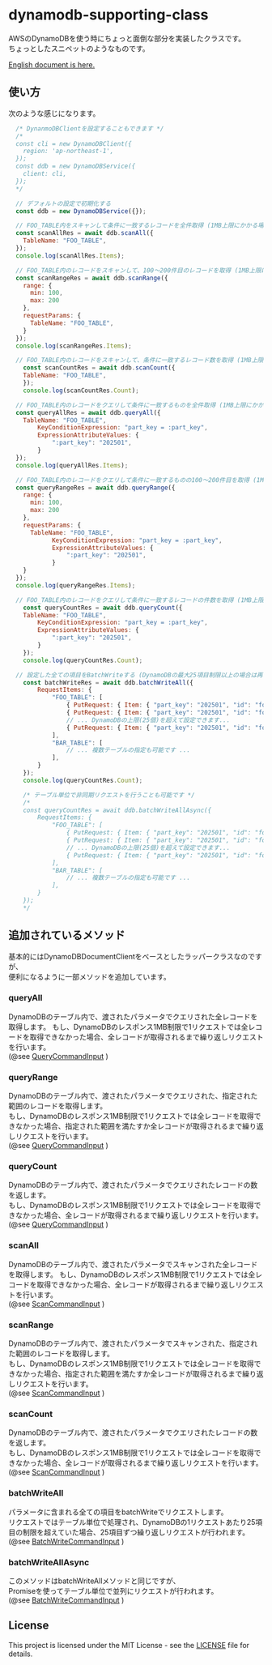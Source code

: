 # dynamodb-supporting-class

AWSのDynamoDBを使う時にちょっと面倒な部分を実装したクラスです。  
ちょっとしたスニペットのようなものです。

[English document is here.](README.md)

## 使い方

次のような感じになります。

```javascript
  /* DynanmoDBClientを設定することもできます */
  /*
  const cli = new DynamoDBClient({
    region: 'ap-northeast-1',
  });
  const ddb = new DynamoDBService({
    client: cli,
  });
  */

  // デフォルトの設定で初期化する
  const ddb = new DynamoDBService({});

  // FOO_TABLE内をスキャンして条件に一致するレコードを全件取得 (1MB上限にかかる場合は再リクエストする)
  const scanAllRes = await ddb.scanAll({
    TableName: "FOO_TABLE",
  });
  console.log(scanAllRes.Items);

  // FOO_TABLE内のレコードをスキャンして、100～200件目のレコードを取得 (1MB上限にかかる場合は再リクエストする)
  const scanRangeRes = await ddb.scanRange({
    range: {
      min: 100,
      max: 200
    },
    requestParams: {
      TableName: "FOO_TABLE",
    }
  });
  console.log(scanRangeRes.Items);

  // FOO_TABLE内のレコードをスキャンして、条件に一致するレコード数を取得 (1MB上限にかかる場合は再リクエストする)
	const scanCountRes = await ddb.scanCount({
    TableName: "FOO_TABLE",
	});
	console.log(scanCountRes.Count);

  // FOO_TABLE内のレコードをクエリして条件に一致するものを全件取得 (1MB上限にかかる場合は再リクエストする)
  const queryAllRes = await ddb.queryAll({
    TableName: "FOO_TABLE",
		KeyConditionExpression: "part_key = :part_key",
		ExpressionAttributeValues: {
			":part_key": "202501",
		}
  });
  console.log(queryAllRes.Items);

  // FOO_TABLE内のレコードをクエリして条件に一致するものの100～200件目を取得 (1MB上限にかかる場合は再リクエストする)
  const queryRangeRes = await ddb.queryRange({
    range: {
      min: 100,
      max: 200
    },
    requestParams: {
      TableName: "FOO_TABLE",
			KeyConditionExpression: "part_key = :part_key",
			ExpressionAttributeValues: {
				":part_key": "202501",
			}
    }
  });
  console.log(queryRangeRes.Items);

  // FOO_TABLE内のレコードをクエリして条件に一致するレコードの件数を取得 (1MB上限にかかる場合は再リクエストする)
	const queryCountRes = await ddb.queryCount({
    TableName: "FOO_TABLE",
		KeyConditionExpression: "part_key = :part_key",
		ExpressionAttributeValues: {
			":part_key": "202501",
		}
	});
	console.log(queryCountRes.Count);

  // 設定した全ての項目をBatchWriteする (DynamoDBの最大25項目制限以上の場合は再リクエストする)
	const batchWriteRes = await ddb.batchWriteAll({
		RequestItems: {
			"FOO_TABLE": [
				{ PutRequest: { Item: { "part_key": "202501", "id": "foo001" } } },
				{ PutRequest: { Item: { "part_key": "202501", "id": "foo002" } } },
				// ... DynamoDBの上限(25個)を超えて設定できます...
				{ PutRequest: { Item: { "part_key": "202501", "id": "foo100" } } },
			],
			"BAR_TABLE": [
				// ... 複数テーブルの指定も可能です ...
			],
		}
	});
	console.log(queryCountRes.Count);

	/* テーブル単位で非同期リクエストを行うことも可能です */
	/*
	const queryCountRes = await ddb.batchWriteAllAsync({
		RequestItems: {
			"FOO_TABLE": [
				{ PutRequest: { Item: { "part_key": "202501", "id": "foo001" } } },
				{ PutRequest: { Item: { "part_key": "202501", "id": "foo002" } } },
				// ... DynamoDBの上限(25個)を超えて設定できます...
				{ PutRequest: { Item: { "part_key": "202501", "id": "foo100" } } },
			],
			"BAR_TABLE": [
				// ... 複数テーブルの指定も可能です ...
			],
		}
	});
	*/
```

## 追加されているメソッド

基本的にはDynamoDBDocumentClientをベースとしたラッパークラスなのですが、  
便利になるように一部メソッドを追加しています。

### queryAll

DynamoDBのテーブル内で、渡されたパラメータでクエリされた全レコードを取得します。
もし、DynamoDBのレスポンス1MB制限で1リクエストでは全レコードを取得できなかった場合、全レコードが取得されるまで繰り返しリクエストを行います。  
(@see [QueryCommandInput](https://docs.aws.amazon.com/AWSJavaScriptSDK/v3/latest/Package/-aws-sdk-lib-dynamodb/TypeAlias/QueryCommandInput/) ) 

### queryRange

DynamoDBのテーブル内で、渡されたパラメータでクエリされた、指定された範囲のレコードを取得します。  
もし、DynamoDBのレスポンス1MB制限で1リクエストでは全レコードを取得できなかった場合、指定された範囲を満たすか全レコードが取得されるまで繰り返しリクエストを行います。  
(@see [QueryCommandInput](https://docs.aws.amazon.com/AWSJavaScriptSDK/v3/latest/Package/-aws-sdk-lib-dynamodb/TypeAlias/QueryCommandInput/) )

### queryCount

DynamoDBのテーブル内で、渡されたパラメータでクエリされたレコードの数を返します。  
もし、DynamoDBのレスポンス1MB制限で1リクエストでは全レコードを取得できなかった場合、全レコードが取得されるまで繰り返しリクエストを行います。  
(@see [QueryCommandInput](https://docs.aws.amazon.com/AWSJavaScriptSDK/v3/latest/Package/-aws-sdk-lib-dynamodb/TypeAlias/QueryCommandInput/) )

### scanAll

DynamoDBのテーブル内で、渡されたパラメータでスキャンされた全レコードを取得します。
もし、DynamoDBのレスポンス1MB制限で1リクエストでは全レコードを取得できなかった場合、全レコードが取得されるまで繰り返しリクエストを行います。  
(@see [ScanCommandInput](https://docs.aws.amazon.com/AWSJavaScriptSDK/v3/latest/Package/-aws-sdk-lib-dynamodb/TypeAlias/ScanCommandInput/) ) 

### scanRange

DynamoDBのテーブル内で、渡されたパラメータでスキャンされた、指定された範囲のレコードを取得します。  
もし、DynamoDBのレスポンス1MB制限で1リクエストでは全レコードを取得できなかった場合、指定された範囲を満たすか全レコードが取得されるまで繰り返しリクエストを行います。  
(@see [ScanCommandInput](https://docs.aws.amazon.com/AWSJavaScriptSDK/v3/latest/Package/-aws-sdk-lib-dynamodb/TypeAlias/ScanCommandInput/) ) 

### scanCount

DynamoDBのテーブル内で、渡されたパラメータでクエリされたレコードの数を返します。  
もし、DynamoDBのレスポンス1MB制限で1リクエストでは全レコードを取得できなかった場合、全レコードが取得されるまで繰り返しリクエストを行います。  
(@see [ScanCommandInput](https://docs.aws.amazon.com/AWSJavaScriptSDK/v3/latest/Package/-aws-sdk-lib-dynamodb/TypeAlias/ScanCommandInput/) ) 

### batchWriteAll

パラメータに含まれる全ての項目をbatchWriteでリクエストします。  
リクエストではテーブル単位で処理され、DynamoDBの1リクエストあたり25項目の制限を超えていた場合、25項目ずつ繰り返しリクエストが行われます。  
(@see [BatchWriteCommandInput](https://docs.aws.amazon.com/AWSJavaScriptSDK/v3/latest/Package/-aws-sdk-lib-dynamodb/TypeAlias/BatchWriteCommandInput/) )

### batchWriteAllAsync

このメソッドはbatchWriteAllメソッドと同じですが、  
Promiseを使ってテーブル単位で並列にリクエストが行われます。  
(@see [BatchWriteCommandInput](https://docs.aws.amazon.com/AWSJavaScriptSDK/v3/latest/Package/-aws-sdk-lib-dynamodb/TypeAlias/BatchWriteCommandInput/) )

## License

This project is licensed under the MIT License - see the [LICENSE](LICENSE) file for details.
